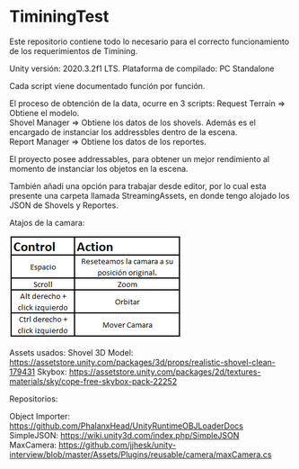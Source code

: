# TiminingTest
Este repositorio contiene todo lo necesario para el correcto funcionamiento de los requerimientos de Timining.

Unity versión: 2020.3.2f1 LTS.
Plataforma de compilado: PC Standalone

Cada script viene documentado función por función.

El proceso de obtención de la data, ocurre en 3 scripts:
Request Terrain => Obtiene el modelo.<br />
Shovel Manager => Obtiene los datos de los shovels. Además es el encargado de instanciar los addressbles dentro de la escena.<br />
Report Manager => Obtiene los datos de los reportes.<br />

El proyecto posee addressables, para obtener un mejor rendimiento al momento de instanciar los objetos en la escena.<br />

También añadi una opción para trabajar desde editor, por lo cual esta presente una carpeta llamada StreamingAssets, en donde tengo
alojado los JSON de Shovels y Reportes.<br />

Atajos de la camara:

![Cheat Sheet](Cheatsheet.PNG)


Assets usados:
Shovel 3D Model: https://assetstore.unity.com/packages/3d/props/realistic-shovel-clean-179431
Skybox: https://assetstore.unity.com/packages/2d/textures-materials/sky/cope-free-skybox-pack-22252

Repositorios:

Object Importer: https://github.com/PhalanxHead/UnityRuntimeOBJLoaderDocs<br />
SimpleJSON: https://wiki.unity3d.com/index.php/SimpleJSON<br />
MaxCamera: https://github.com/jjhesk/unity-interview/blob/master/Assets/Plugins/reusable/camera/maxCamera.cs<br />
